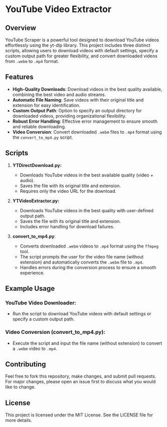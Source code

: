 # YouTube Video Extractor

## Overview
YouTube Scraper is a powerful tool designed to download YouTube videos effortlessly using the yt-dlp library. This project includes three distinct scripts, allowing users to download videos with default settings, specify a custom output path for greater flexibility, and convert downloaded videos from `.webm` to `.mp4` format.

## Features
- **High-Quality Downloads**: Download videos in the best quality available, combining the best video and audio streams.
- **Automatic File Naming**: Save videos with their original title and extension for easy identification.
- **Custom Output Path**: Option to specify an output directory for downloaded videos, providing organizational flexibility.
- **Robust Error Handling**: Effective error management to ensure smooth and reliable downloading.
- **Video Conversion**: Convert downloaded `.webm` files to `.mp4` format using the `convert_to_mp4.py` script.

## Scripts

1. **YTDirectDownload.py:**
   - Downloads YouTube videos in the best available quality (video + audio).
   - Saves the file with its original title and extension.
   - Requires only the video URL for the download.

2. **YTVideoExtractor.py:**
    - Downloads YouTube videos in the best quality with user-defined output path.
    - Saves the file with its original title and extension.
    - Includes error handling for download failures.

3. **convert_to_mp4.py**: 
    - Converts downloaded `.webm` videos to `.mp4` format using the `ffmpeg` tool.
    - The script prompts the user for the video file name (without extension) and automatically converts the `.webm` file to `.mp4`.
    - Handles errors during the conversion process to ensure a smooth experience.

## Example Usage

### YouTube Video Downloader:
- Run the script to download YouTube videos with default settings or specify a custom output path.

### Video Conversion (convert_to_mp4.py):
- Execute the script and input the file name (without extension) to convert a `.webm` video to `.mp4`.

## Contributing
Feel free to fork this repository, make changes, and submit pull requests. For major changes, please open an issue first to discuss what you would like to change.

## License
This project is licensed under the MIT License. See the LICENSE file for more details.